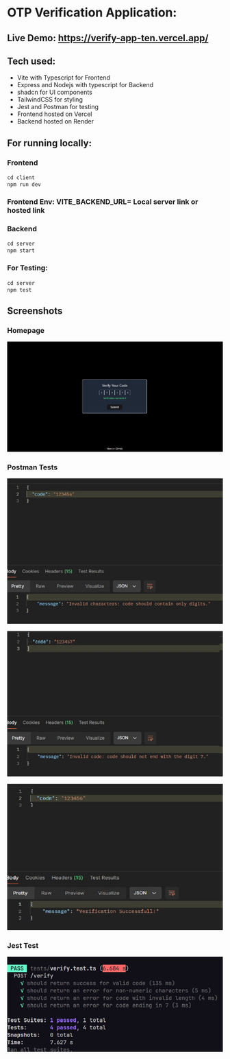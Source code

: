 # OTP Verification Application:

## Live Demo: https://verify-app-ten.vercel.app/

## Tech used:
- Vite with Typescript for Frontend
- Express and Nodejs with typescript for Backend
- shadcn for UI components
- TailwindCSS for styling
- Jest and Postman for testing
- Frontend hosted on Vercel
- Backend hosted on Render

## For running locally:
### Frontend
```
cd client
npm run dev
```

### Frontend Env: VITE_BACKEND_URL= Local server link or hosted link

### Backend
```
cd server
npm start
```

### For Testing:
```
cd server
npm test
```
## Screenshots

### Homepage
![App Screenshot](https://github.com/EmpSwarup/verify-app/blob/main/client/src/assets/screenshot.jpg?raw=true)

### Postman Tests

![App Screenshot](https://github.com/EmpSwarup/verify-app/blob/main/client/src/assets/screenshot2.jpg?raw=true)

![App Screenshot](https://github.com/EmpSwarup/verify-app/blob/main/client/src/assets/screenshot3.jpg?raw=true)

![App Screenshot](https://github.com/EmpSwarup/verify-app/blob/main/client/src/assets/screenshot4.jpg?raw=true)

### Jest Test

![App Screenshot](https://github.com/EmpSwarup/verify-app/blob/main/client/src/assets/screenshot5.jpg?raw=true)
